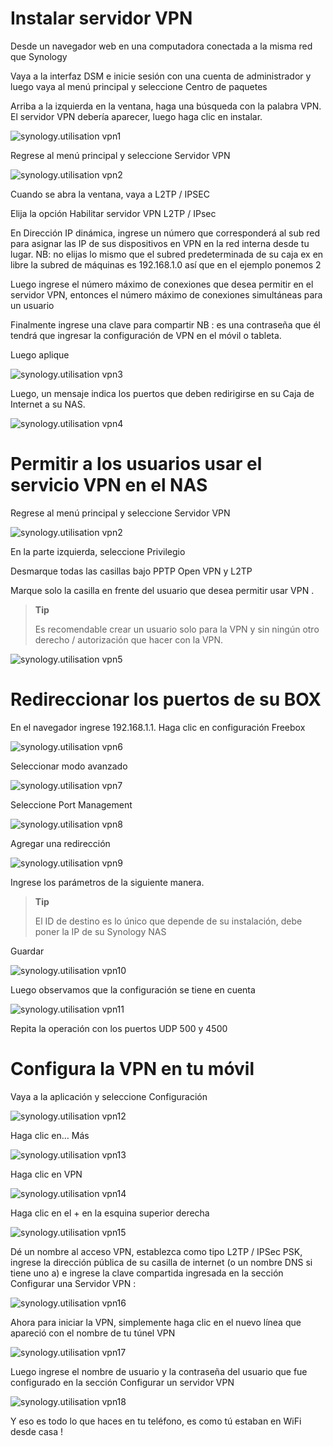 Instalar servidor VPN 
====================

Desde un navegador web en una computadora conectada a la misma red que
Synology

Vaya a la interfaz DSM e inicie sesión con una cuenta de administrador y luego
vaya al menú principal y seleccione Centro de paquetes

Arriba a la izquierda en la ventana, haga una búsqueda con la palabra VPN.
El servidor VPN debería aparecer, luego haga clic en instalar.

![synology.utilisation vpn1](images/synology.utilisation_vpn1.png)

Regrese al menú principal y seleccione Servidor VPN

![synology.utilisation vpn2](images/synology.utilisation_vpn2.png)

Cuando se abra la ventana, vaya a L2TP / IPSEC

Elija la opción Habilitar servidor VPN L2TP / IPsec

En Dirección IP dinámica, ingrese un número que corresponderá al sub
red para asignar las IP de sus dispositivos en VPN en la red interna
desde tu lugar. NB: no elijas lo mismo que el
subred predeterminada de su caja ex en libre la subred de
máquinas es 192.168.1.0 así que en el ejemplo ponemos 2

Luego ingrese el número máximo de conexiones que desea permitir
en el servidor VPN, entonces el número máximo de conexiones simultáneas
para un usuario

Finalmente ingrese una clave para compartir NB : es una contraseña que él
tendrá que ingresar la configuración de VPN en el móvil o tableta.

Luego aplique

![synology.utilisation vpn3](images/synology.utilisation_vpn3.png)

Luego, un mensaje indica los puertos que deben redirigirse en su
Caja de Internet a su NAS.

![synology.utilisation vpn4](images/synology.utilisation_vpn4.png)

Permitir a los usuarios usar el servicio VPN en el NAS 
===============================================================

Regrese al menú principal y seleccione Servidor VPN

![synology.utilisation vpn2](images/synology.utilisation_vpn2.png)

En la parte izquierda, seleccione Privilegio

Desmarque todas las casillas bajo PPTP Open VPN y L2TP

Marque solo la casilla en frente del usuario que desea
permitir usar VPN .

> **Tip**
>
> Es recomendable crear un usuario solo para la VPN
> y sin ningún otro derecho / autorización que hacer con la VPN.

![synology.utilisation vpn5](images/synology.utilisation_vpn5.png)

Redireccionar los puertos de su BOX 
===============================

En el navegador ingrese 192.168.1.1. Haga clic en configuración
Freebox

![synology.utilisation vpn6](images/synology.utilisation_vpn6.png)

Seleccionar modo avanzado

![synology.utilisation vpn7](images/synology.utilisation_vpn7.png)

Seleccione Port Management

![synology.utilisation vpn8](images/synology.utilisation_vpn8.png)

Agregar una redirección

![synology.utilisation vpn9](images/synology.utilisation_vpn9.png)

Ingrese los parámetros de la siguiente manera.

> **Tip**
>
> El ID de destino es lo único que depende de su instalación,
> debe poner la IP de su Synology NAS

Guardar

![synology.utilisation vpn10](images/synology.utilisation_vpn10.png)

Luego observamos que la configuración se tiene en cuenta

![synology.utilisation vpn11](images/synology.utilisation_vpn11.png)

Repita la operación con los puertos UDP 500 y 4500

Configura la VPN en tu móvil 
==================================

Vaya a la aplicación y seleccione Configuración

![synology.utilisation vpn12](images/synology.utilisation_vpn12.png)

Haga clic en… Más

![synology.utilisation vpn13](images/synology.utilisation_vpn13.png)

Haga clic en VPN

![synology.utilisation vpn14](images/synology.utilisation_vpn14.png)

Haga clic en el + en la esquina superior derecha

![synology.utilisation vpn15](images/synology.utilisation_vpn15.png)

Dé un nombre al acceso VPN, establezca como tipo L2TP / IPSec PSK, ingrese
la dirección pública de su casilla de internet (o un nombre DNS si tiene uno
a) e ingrese la clave compartida ingresada en la sección Configurar una
Servidor VPN :

![synology.utilisation vpn16](images/synology.utilisation_vpn16.png)

Ahora para iniciar la VPN, simplemente haga clic en el nuevo
línea que apareció con el nombre de tu túnel VPN

![synology.utilisation vpn17](images/synology.utilisation_vpn17.png)

Luego ingrese el nombre de usuario y la contraseña del usuario que fue
configurado en la sección Configurar un servidor VPN

![synology.utilisation vpn18](images/synology.utilisation_vpn18.png)

Y eso es todo lo que haces en tu teléfono, es como tú
estaban en WiFi desde casa !
